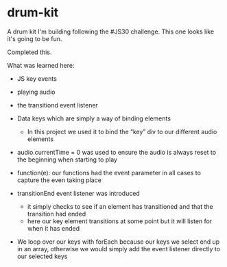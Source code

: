 # drum-kit

A drum kit I'm building following the #JS30 challenge. 
This one looks like it's going to be fun. 

Completed this. 

What was learned here:
 - JS key events
 - playing audio
 - the transitiond event listener

- Data keys which are simply a way of binding elements
	- In this project we used it to bind the “key” div to our different audio elements

- audio.currentTime = 0 was used to ensure the audio is always reset to the beginning when starting to play

- function(e): our functions had the event parameter in all cases to capture the even taking place

- transitionEnd event listener was introduced
	- it simply checks to see if an element has transitioned and that the transition had 	ended
	- here our key element transitions at some point but it will listen for when it has 	ended

- We loop over our keys with forEach because our keys we select end up in an array, otherwise we would simply add the event listener directly to our selected keys
